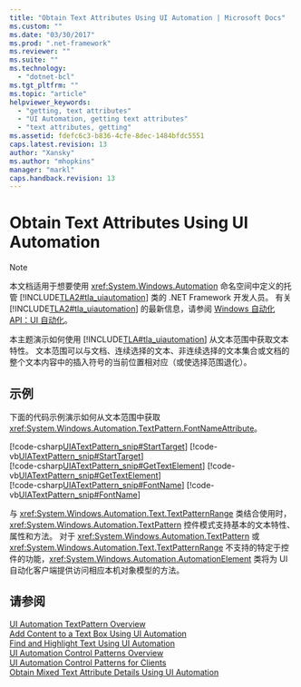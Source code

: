 ```yaml
---
title: "Obtain Text Attributes Using UI Automation | Microsoft Docs"
ms.custom: ""
ms.date: "03/30/2017"
ms.prod: ".net-framework"
ms.reviewer: ""
ms.suite: ""
ms.technology: 
  - "dotnet-bcl"
ms.tgt_pltfrm: ""
ms.topic: "article"
helpviewer_keywords: 
  - "getting, text attributes"
  - "UI Automation, getting text attributes"
  - "text attributes, getting"
ms.assetid: fdefc6c3-b836-4cfe-8dec-1484bfdc5551
caps.latest.revision: 13
author: "Xansky"
ms.author: "mhopkins"
manager: "markl"
caps.handback.revision: 13
---
```

# Obtain Text Attributes Using UI Automation
> [!NOTE]
>  本文档适用于想要使用 <xref:System.Windows.Automation> 命名空间中定义的托管 [!INCLUDE[TLA2#tla_uiautomation](../../../includes/tla2sharptla-uiautomation-md.md)] 类的 .NET Framework 开发人员。 有关 [!INCLUDE[TLA2#tla_uiautomation](../../../includes/tla2sharptla-uiautomation-md.md)] 的最新信息，请参阅 [Windows 自动化 API：UI 自动化](http://go.microsoft.com/fwlink/?LinkID=156746)。  
  
 本主题演示如何使用 [!INCLUDE[TLA#tla_uiautomation](../../../includes/tlasharptla-uiautomation-md.md)] 从文本范围中获取文本特性。 文本范围可以与文档、连续选择的文本、非连续选择的文本集合或文档的整个文本内容中的插入符号的当前位置相对应（或使选择范围退化）。  
  
## 示例  
 下面的代码示例演示如何从文本范围中获取 <xref:System.Windows.Automation.TextPattern.FontNameAttribute>。  
  
 [!code-csharp[UIATextPattern_snip#StartTarget](../../../samples/snippets/csharp/VS_Snippets_Wpf/UIATextPattern_snip/CSharp/SearchWindow.cs#starttarget)]
 [!code-vb[UIATextPattern_snip#StartTarget](../../../samples/snippets/visualbasic/VS_Snippets_Wpf/UIATextPattern_snip/VisualBasic/SearchWindow.vb#starttarget)]  
[!code-csharp[UIATextPattern_snip#GetTextElement](../../../samples/snippets/csharp/VS_Snippets_Wpf/UIATextPattern_snip/CSharp/SearchWindow.cs#gettextelement)]
[!code-vb[UIATextPattern_snip#GetTextElement](../../../samples/snippets/visualbasic/VS_Snippets_Wpf/UIATextPattern_snip/VisualBasic/SearchWindow.vb#gettextelement)]  
[!code-csharp[UIATextPattern_snip#FontName](../../../samples/snippets/csharp/VS_Snippets_Wpf/UIATextPattern_snip/CSharp/SearchWindow.cs#fontname)]
[!code-vb[UIATextPattern_snip#FontName](../../../samples/snippets/visualbasic/VS_Snippets_Wpf/UIATextPattern_snip/VisualBasic/SearchWindow.vb#fontname)]  
  
 与 <xref:System.Windows.Automation.Text.TextPatternRange> 类结合使用时，<xref:System.Windows.Automation.TextPattern> 控件模式支持基本的文本特性、属性和方法。 对于 <xref:System.Windows.Automation.TextPattern> 或 <xref:System.Windows.Automation.Text.TextPatternRange> 不支持的特定于控件的功能，<xref:System.Windows.Automation.AutomationElement> 类将为 UI 自动化客户端提供访问相应本机对象模型的方法。  
  
## 请参阅  
 [UI Automation TextPattern Overview](../../../docs/framework/ui-automation/ui-automation-textpattern-overview.md)   
 [Add Content to a Text Box Using UI Automation](../../../docs/framework/ui-automation/add-content-to-a-text-box-using-ui-automation.md)   
 [Find and Highlight Text Using UI Automation](../../../docs/framework/ui-automation/find-and-highlight-text-using-ui-automation.md)   
 [UI Automation Control Patterns Overview](../../../docs/framework/ui-automation/ui-automation-control-patterns-overview.md)   
 [UI Automation Control Patterns for Clients](../../../docs/framework/ui-automation/ui-automation-control-patterns-for-clients.md)   
 [Obtain Mixed Text Attribute Details Using UI Automation](../../../docs/framework/ui-automation/obtain-mixed-text-attribute-details-using-ui-automation.md)